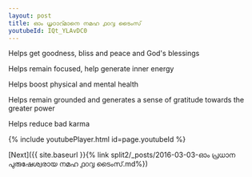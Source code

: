 ```yaml
---
layout: post
title: ഓം ധൃഠാറ്മാനെ നമഹ ൧൦൮ ടൈംസ്
youtubeId: IQt_YLAvDC0
---
```

 
 
Helps get goodness, bliss and peace and God's blessings
 
Helps remain focused, help generate inner energy 
 
Helps boost physical and mental health 
 
Helps remain grounded and generates a sense of gratitude towards the greater power 
 
Helps reduce bad karma
 
 
 
 


{% include youtubePlayer.html id=page.youtubeId %}
 
[Next]({{ site.baseurl }}{% link  split2/_posts/2016-03-03-ഓം പ്രധാന പുരുഷേശ്വരായ നമഹ ൧൦൮ ടൈംസ്.md%})
 
